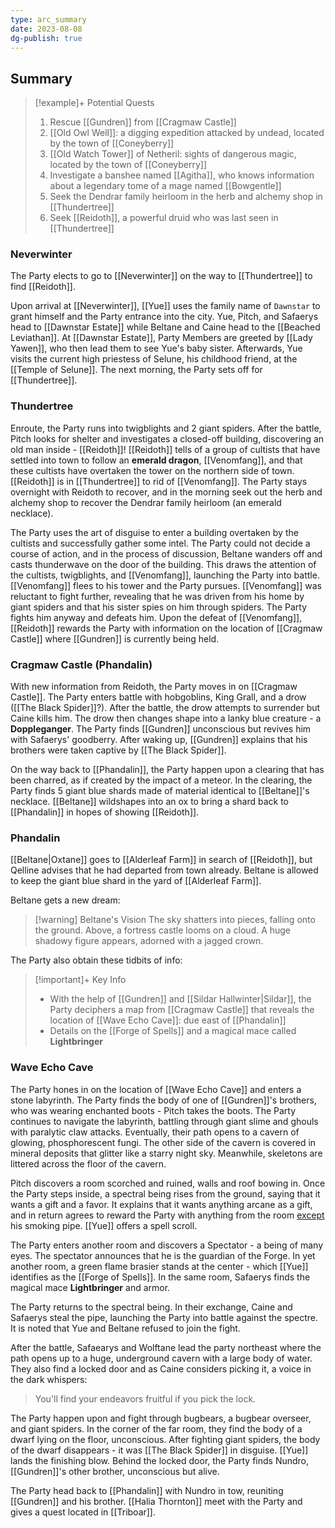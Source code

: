 ```yaml
---
type: arc_summary
date: 2023-08-08
dg-publish: true
---
```

## Summary

>[!example]+ Potential Quests
> 1. Rescue [[Gundren]] from [[Cragmaw Castle]]
> 2. [[Old Owl Well]]: a digging expedition attacked by undead, located by the town of [[Coneyberry]]
> 3. [[Old Watch Tower]] of Netheril: sights of dangerous magic, located by the town of [[Coneyberry]]
> 4. Investigate a banshee named [[Agitha]], who knows information about a legendary tome of a mage named [[Bowgentle]]
> 5. Seek the Dendrar family heirloom in the herb and alchemy shop in [[Thundertree]]
> 6. Seek [[Reidoth]], a powerful druid who was last seen in [[Thundertree]]

### Neverwinter
The Party elects to go to [[Neverwinter]] on the way to [[Thundertree]] to find [[Reidoth]]. 

Upon arrival at [[Neverwinter]], [[Yue]] uses the family name of `Dawnstar` to grant himself and the Party entrance into the city. Yue, Pitch, and Safaerys head to [[Dawnstar Estate]] while Beltane and Caine head to the [[Beached Leviathan]]. At [[Dawnstar Estate]], Party Members are greeted by [[Lady Yawen]], who then lead them to see Yue's baby sister. Afterwards, Yue visits the current high priestess of Selune, his childhood friend, at the [[Temple of Selune]]. The next morning, the Party sets off for [[Thundertree]].
### Thundertree
Enroute, the Party runs into twigblights and 2 giant spiders. After the battle, Pitch looks for shelter and investigates a closed-off building, discovering an old man inside - [[Reidoth]]! [[Reidoth]] tells of a group of cultists that have settled into town to follow an **emerald dragon**, [[Venomfang]], and that these cultists have overtaken the tower on the northern side of town. [[Reidoth]] is in [[Thundertree]] to rid of [[Venomfang]]. The Party stays overnight with Reidoth to recover, and in the morning seek out the herb and alchemy shop to recover the Dendrar family heirloom (an emerald necklace).

The Party uses the art of disguise to enter a building overtaken by the cultists and successfully gather some intel. The Party could not decide a course of action, and in the process of discussion, Beltane wanders off and casts thunderwave on the door of the building. This draws the attention of the cultists, twigblights, and [[Venomfang]], launching the Party into battle. [[Venomfang]] flees to his tower and the Party pursues. [[Venomfang]] was reluctant to fight further, revealing that he was driven from his home by giant spiders and that his sister spies on him through spiders. The Party fights him anyway and defeats him. Upon the defeat of [[Venomfang]], [[Reidoth]] rewards the Party with information on the location of [[Cragmaw Castle]] where [[Gundren]] is currently being held. 

### Cragmaw Castle (Phandalin)
With new information from Reidoth, the Party moves in on [[Cragmaw Castle]]. The Party enters battle with hobgoblins, King Grall, and a drow ([[The Black Spider]]?). After the battle, the drow attempts to surrender but Caine kills him. The drow then changes shape into a lanky blue creature - a **Doppleganger**. The Party finds [[Gundren]] unconscious but revives him with Safaerys' goodberry. After waking up, [[Gundren]] explains that his brothers were taken captive by [[The Black Spider]]. 

On the way back to [[Phandalin]], the Party happen upon a clearing that has been charred, as if created by the impact of a meteor. In the clearing, the Party finds 5 giant blue shards made of material identical to [[Beltane]]'s necklace. [[Beltane]] wildshapes into an ox to bring a shard back to [[Phandalin]] in hopes of showing [[Reidoth]]. 

### Phandalin
[[Beltane|Oxtane]] goes to [[Alderleaf Farm]] in search of [[Reidoth]], but Qelline advises that he had departed from town already. Beltane is allowed to keep the giant blue shard in the yard of [[Alderleaf Farm]]. 

Beltane gets a new dream:
> [!warning] Beltane's Vision
>The sky shatters into pieces, falling onto the ground. Above, a fortress castle looms on a cloud. A huge shadowy figure appears, adorned with a jagged crown.

The Party also obtain these tidbits of info:
> [!important]+ Key Info
> - With the help of [[Gundren]] and [[Sildar Hallwinter|Sildar]], the Party deciphers a map from [[Cragmaw Castle]] that reveals the  location of [[Wave Echo Cave]]: due east of [[Phandalin]]
> - Details on the [[Forge of Spells]] and a magical mace called **Lightbringer**

### Wave Echo Cave
The Party hones in on the location of [[Wave Echo Cave]] and enters a stone labyrinth. The Party finds the body of one of [[Gundren]]'s brothers, who was wearing enchanted boots - Pitch takes the boots. The Party continues to navigate the labyrinth, battling through giant slime and ghouls with  paralytic claw attacks. Eventually, their path opens to a cavern of glowing, phosphorescent fungi. The other side of the cavern is covered in mineral deposits that glitter like a starry night sky. Meanwhile, skeletons are littered across the floor of the cavern.

Pitch discovers a room scorched and ruined, walls and roof bowing in. Once the Party steps inside, a spectral being rises from the ground, saying that it wants a gift and a favor. It explains that it wants anything arcane as a gift, and in return agrees to reward the Party with anything from the room <u>except</u> his smoking pipe. [[Yue]] offers a spell scroll.

The Party enters another room and discovers a Spectator - a being of many eyes. The spectator announces that he is the guardian of the Forge. In yet another room, a green flame brasier stands at the center - which [[Yue]] identifies as the [[Forge of Spells]]. In the same room, Safaerys finds the magical mace **Lightbringer** and armor. 

The Party returns to the spectral being. In their exchange, Caine and Safaerys steal the pipe, launching the Party into battle against the spectre. It is noted that Yue and Beltane refused to join the fight. 

After the battle, Safaearys and Wolftane lead the party northeast where the path opens up to a huge, underground cavern with a large body of water. They also find a locked door and as Caine considers picking it, a voice in the dark whispers:
> You'll find your endeavors fruitful if you pick the lock. 

The Party happen upon and fight through bugbears, a bugbear overseer, and giant spiders. In the corner of the far room, they find the body of a dwarf lying on the floor, unconscious. After fighting giant spiders, the body of the dwarf disappears - it was [[The Black Spider]] in disguise. [[Yue]] lands the finishing blow. Behind the locked door, the Party finds Nundro, [[Gundren]]'s other brother, unconscious but alive.

The Party head back to [[Phandalin]] with Nundro in tow, reuniting [[Gundren]] and his brother. [[Halia Thornton]] meet with the Party and gives a quest located in [[Triboar]].